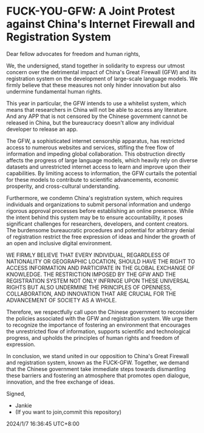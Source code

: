 # FUCK-YOU-GFW: A Joint Protest against China's Internet Firewall and Registration System

Dear fellow advocates for freedom and human rights,

We, the undersigned, stand together in solidarity to express our utmost concern over the detrimental impact of China's Great Firewall (GFW) and its registration system on the development of large-scale language models.  We firmly believe that these measures not only hinder innovation but also undermine fundamental human rights.

This year in particular, the GFW intends to use a whitelist system, which means that researchers in China will not be able to access any literature. And any APP that is not censored by the Chinese government cannot be released in China, but the bureaucracy doesn't allow any individual developer to release an app.

The GFW, a sophisticated internet censorship apparatus, has restricted access to numerous websites and services, stifling the free flow of information and impeding global collaboration.  This obstruction directly affects the progress of large language models, which heavily rely on diverse datasets and unrestricted internet access to learn and improve upon their capabilities.  By limiting access to information, the GFW curtails the potential for these models to contribute to scientific advancements, economic prosperity, and cross-cultural understanding.

Furthermore, we condemn China's registration system, which requires individuals and organizations to submit personal information and undergo rigorous approval processes before establishing an online presence.  While the intent behind this system may be to ensure accountability, it poses significant challenges for researchers, developers, and content creators.  The burdensome bureaucratic procedures and potential for arbitrary denial of registration restrict the free expression of ideas and hinder the growth of an open and inclusive digital environment.

WE FIRMLY BELIEVE THAT EVERY INDIVIDUAL, REGARDLESS OF NATIONALITY OR GEOGRAPHIC LOCATION, SHOULD HAVE THE RIGHT TO ACCESS INFORMATION AND PARTICIPATE IN THE GLOBAL EXCHANGE OF KNOWLEDGE.  THE RESTRICTION IMPOSED BY THE GFW AND THE REGISTRATION SYSTEM NOT ONLY INFRINGE UPON THESE UNIVERSAL RIGHTS BUT ALSO UNDERMINE THE PRINCIPLES OF OPENNESS, COLLABORATION, AND INNOVATION THAT ARE CRUCIAL FOR THE ADVANCEMENT OF SOCIETY AS A WHOLE.

Therefore, we respectfully call upon the Chinese government to reconsider the policies associated with the GFW and registration system.  We urge them to recognize the importance of fostering an environment that encourages the unrestricted flow of information, supports scientific and technological progress, and upholds the principles of human rights and freedom of expression.

In conclusion, we stand united in our opposition to China's Great Firewall and registration system, known as the FUCK-GFW.  Together, we demand that the Chinese government take immediate steps towards dismantling these barriers and fostering an atmosphere that promotes open dialogue, innovation, and the free exchange of ideas.

Signed,

- Jankie
- (If you want to join,commit this repository)

2024/1/7 16:36:45 UTC+8:00
